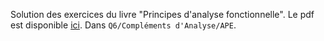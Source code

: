 Solution des exercices du livre "Principes d'analyse fonctionnelle".
Le pdf est disponible [ici](https://www.dropbox.com/sh/5a1dfg8e17bbgkw/bgVWq1icjf).
Dans `Q6/Compléments d'Analyse/APE`.

